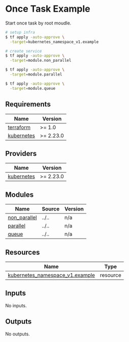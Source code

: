 # Once Task Example

Start once task by root moudle.

```bash
# setup infra
$ tf apply -auto-approve \
  -target=kubernetes_namespace_v1.example

# create service
$ tf apply -auto-approve \
  -target=module.non_parallel

$ tf apply -auto-approve \
  -target=module.parallel

$ tf apply -auto-approve \
  -target=module.queue
```

<!-- BEGIN_TF_DOCS -->
## Requirements

| Name | Version |
|------|---------|
| <a name="requirement_terraform"></a> [terraform](#requirement\_terraform) | >= 1.0 |
| <a name="requirement_kubernetes"></a> [kubernetes](#requirement\_kubernetes) | >= 2.23.0 |

## Providers

| Name | Version |
|------|---------|
| <a name="provider_kubernetes"></a> [kubernetes](#provider\_kubernetes) | >= 2.23.0 |

## Modules

| Name | Source | Version |
|------|--------|---------|
| <a name="module_non_parallel"></a> [non\_parallel](#module\_non\_parallel) | ../.. | n/a |
| <a name="module_parallel"></a> [parallel](#module\_parallel) | ../.. | n/a |
| <a name="module_queue"></a> [queue](#module\_queue) | ../.. | n/a |

## Resources

| Name | Type |
|------|------|
| [kubernetes_namespace_v1.example](https://registry.terraform.io/providers/hashicorp/kubernetes/latest/docs/resources/namespace_v1) | resource |

## Inputs

No inputs.

## Outputs

No outputs.
<!-- END_TF_DOCS -->
